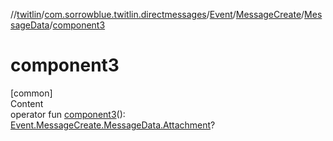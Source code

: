 //[twitlin](../../../../index.md)/[com.sorrowblue.twitlin.directmessages](../../../index.md)/[Event](../../index.md)/[MessageCreate](../index.md)/[MessageData](index.md)/[component3](component3.md)



# component3  
[common]  
Content  
operator fun [component3](component3.md)(): [Event.MessageCreate.MessageData.Attachment](-attachment/index.md)?  



